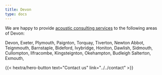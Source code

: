 ```yaml
---
title: Devon
type: docs
---
```


We are happy to provide [acoustic consulting services](/services/) to the
following areas of Devon:

Devon, Exeter, Plymouth, Paignton, Torquay, Tiverton, Newton Abbot, Teignmouth,
Barnstaple, Bideford, Ivybridge, Honiton, Dawlish, Sidmouth, Cullompton,
Ilfracombe, Kingsteignton, Okehampton, Budleigh Salterton, Exmouth,

<p></p>

<div class="hx-mb-6">
{{< hextra/hero-button text="Contact us" link="../../contact" >}}
</div>
